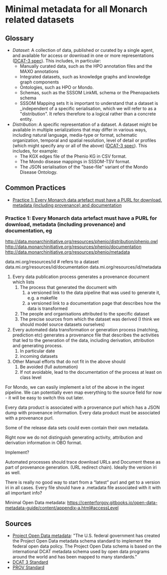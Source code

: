 # Minimal metadata for all Monarch related datasets

## Glossary

* _Dataset_: A collection of data, published or curated by a single agent, and available for access or download in one or more representations ([DCAT-3 spec](https://www.w3.org/TR/vocab-dcat-3/#Class:Dataset)). This includes, in particular:
    - Manually curated data, such as the HPO annotation files and the MAXO annotations 
    - Integrated datasets, such as knowledge graphs and knowledge graph components
    - Ontologies, such as HPO or Mondo.
    - Schemas, such as the SSSOM LinkML schema or the Phenopackets schema
    - SSSOM Mapping sets
    It is important to understand that a dataset is _independent of a specific serialisation, which we will refer to as a "distribution". It refers therefore to a logical rather than a concrete entity.
* _Distribution_: A specific representation of a dataset. A dataset might be available in multiple serializations that may differ in various ways, including natural language, media-type or format, schematic organization, temporal and spatial resolution, level of detail or profiles (which might specify any or all of the above) ([DCAT-3 spec](https://www.w3.org/TR/vocab-dcat-3/#Class:Distribution)). This includes, for example:
    - The KGX edges file of the Phenio KG in CSV format.
    - The Mondo disease mappings in SSSOM-TSV format.
    - The JSON serialisation of the "base-file" variant of the Mondo Disease Ontology.


## Common Practices

- [Practice 1: Every Monarch data artefact must have a PURL for download, metadata (including provenance) and documentation](#purl)

<a id="purl"></a>

### Practice 1: Every Monarch data artefact must have a PURL for download, metadata (including provenance) and documentation, eg

http://data.monarchinitiative.org/resources/phenio/distribution/phenio.owl
http://data.monarchinitiative.org/resources/phenio/documentation
http://data.monarchinitiative.org/resources/phenio/metadata

data.mi.org/resources/id # refers to a dataset
data.mi.org/resources/id/documentation
data.mi.org/resources/id/metadata

1. Every data publication process generates a provenance document which lists
    1. The process that generated the document with
        1. a versioned link to the data pipeline that was used to generate it, e.g. a makefile
        2. a versioned link to a documentation page that describes how the data is transformed
    2. The people and organisations attributed to the specific dataset
    3. The precise sources from which the dataset was derived (I think we should model source datasets ourselves)
2. Every automated data transformation or generation process (matching, prediction etc) generates a provenance file that describes the activities that led to the generation of the data, including derivation, attribution and generating process.
    1. In particular date
    2. incoming datasets
3. Other Manual efforts that do not fit in the above should 
    1. Be avoided (full automation)
    2. If not avoidable, lead to the documentation of the process at least on class level

For Mondo, we can easily implement a lot of the above in the ingest pipeline. We can potentially even map everything to the source field for now - it will be easy to switch this out later.

Every data product is associated with a provenance purl which has a JSON dump with provenance information. Every data product must be associated with a provenance purl.

Some of the release data sets could even contain their own metadata.

Right now we do not distinguish generating activity, attribution and derivation information in OBO format. 

Implement?

Automated processes should trace download URLs and Document these as part of provenance generation. (URL redirect chain). Ideally the version iri as well.

There is really no good way to start from a “latest” purl and get to a version iri in all cases. Every file should have a .metadata file associated with it with all important info?


Minimal Open Data metadata: https://centerforgov.gitbooks.io/open-data-metadata-guide/content/appendix-a.html#accessLevel


## Sources

- [Project Open Data metadata](https://centerforgov.gitbooks.io/open-data-metadata-guide/content/appendix-a.html): "The U.S. federal government has created the Project Open Data metadata schema standard to implement the federal open data policy. The Project Open Data schema is based on the international DCAT metadata schema used by open data programs around the world and has been mapped to many standards."
- [DCAT 3 Standard](https://www.w3.org/TR/vocab-dcat-3)
- [PROV Standard](https://www.w3.org/TR/prov-o/)
